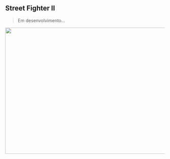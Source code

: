 
## Street Fighter II 
> Em desenvolvimento...

<img src="https://github.com/marconiryan/street-fighter/blob/main/demo/demo1.gif" width="600" height="400" />
